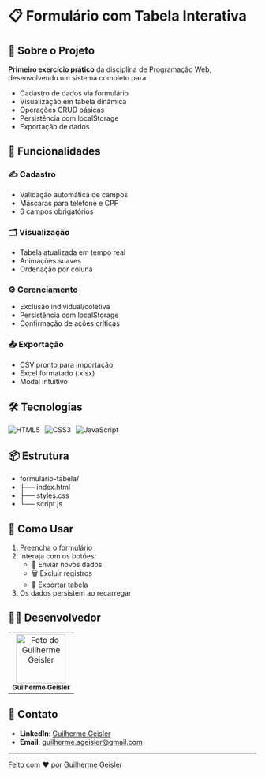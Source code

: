 # 📋 Formulário com Tabela Interativa

## 📖 Sobre o Projeto
**Primeiro exercício prático** da disciplina de Programação Web, desenvolvendo um sistema completo para:
- Cadastro de dados via formulário
- Visualização em tabela dinâmica
- Operações CRUD básicas
- Persistência com localStorage
- Exportação de dados

## 🚀 Funcionalidades
### ✍️ Cadastro
- Validação automática de campos
- Máscaras para telefone e CPF
- 6 campos obrigatórios

### 🗂️ Visualização
- Tabela atualizada em tempo real
- Animações suaves
- Ordenação por coluna

### ⚙️ Gerenciamento
- Exclusão individual/coletiva
- Persistência com localStorage
- Confirmação de ações críticas

### 📤 Exportação
- CSV pronto para importação
- Excel formatado (.xlsx)
- Modal intuitivo

## 🛠️ Tecnologias
<div style="display: flex; gap: 10px; flex-wrap: wrap;">
  <img src="https://img.shields.io/badge/HTML5-E34F26?style=for-the-badge&logo=html5&logoColor=white" alt="HTML5">
  <img src="https://img.shields.io/badge/CSS3-1572B6?style=for-the-badge&logo=css3&logoColor=white" alt="CSS3">
  <img src="https://img.shields.io/badge/JavaScript-F7DF1E?style=for-the-badge&logo=javascript&logoColor=black" alt="JavaScript">
</div>

## 📦 Estrutura
- formulario-tabela/
- ├── index.html
- ├── styles.css
- └── script.js


## 🎯 Como Usar
1. Preencha o formulário
2. Interaja com os botões:
   - 📝 Enviar novos dados
   - 🗑️ Excluir registros
   - 📁 Exportar tabela
3. Os dados persistem ao recarregar

## 👨‍💻 Desenvolvedor
<table>
  <tr>
    <td align="center">
      <a href="https://www.linkedin.com/in/guilhermegeisler/">
        <img src="https://avatars.githubusercontent.com/u/53203780?s=400&u=9a85ac6d2d3c55a872ab0bafd1d38d8bd0da5cc4&v=4" width="100px;" alt="Foto do Guilherme Geisler"/><br>
        <sub>
          <b>Guilherme Geisler</b>
        </sub>
      </a>
    </td>
  </tr>
</table>

## 📧 Contato
- **LinkedIn**: [Guilherme Geisler](https://www.linkedin.com/in/guilhermegeisler/)  
- **Email**: [guilherme.sgeisler@gmail.com](mailto:guilherme.sgeisler@gmail.com)
---

Feito com ❤️ por [Guilherme Geisler](https://www.linkedin.com/in/guilhermegeisler/)
